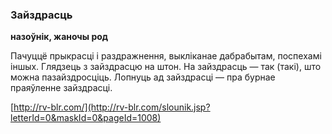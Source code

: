 ### Зайздрасць
**назоўнік, жаночы род**

Пачуццё прыкрасці і раздражнення, выкліканае дабрабытам, поспехамі іншых. Глядзець з зайздрасцю на штон. На зайздрасць — так (такі), што можна пазайздросціць. Лопнуць ад зайздрасці — пра бурнае праяўленне зайздрасці.

<a rel="author">[http://rv-blr.com/](http://rv-blr.com/slounik.jsp?letterId=0&maskId=0&pageId=1008)</a>
